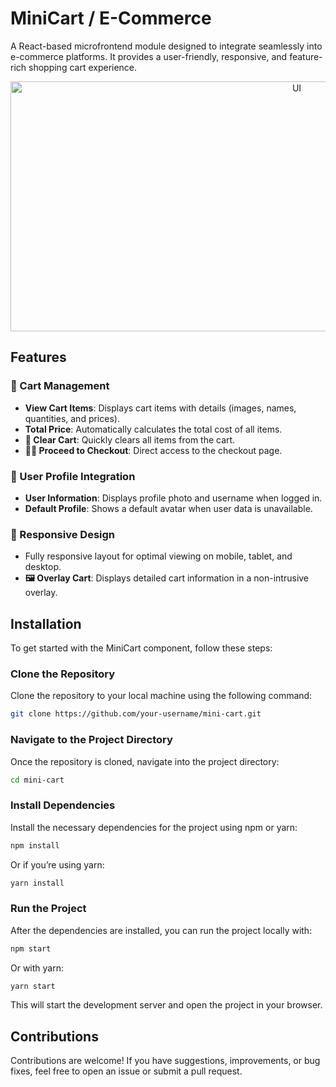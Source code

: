 # MiniCart / E-Commerce

A React-based microfrontend module designed to integrate seamlessly into e-commerce platforms. It provides a user-friendly, responsive, and feature-rich shopping cart experience.

<div style="text-align: center;">
    <img src="https://github.com/ReuAzel181/E-Commerce/blob/feature/pdp/readme-asset(s)/web.png" alt="UI" width="900" height="400">
</div>

## Features

### 🛒 Cart Management
- **View Cart Items**: Displays cart items with details (images, names, quantities, and prices).
- **Total Price**: Automatically calculates the total cost of all items.
- **🧹 Clear Cart**: Quickly clears all items from the cart.
- **🚶‍♂️ Proceed to Checkout**: Direct access to the checkout page.

### 👤 User Profile Integration
- **User Information**: Displays profile photo and username when logged in.
- **Default Profile**: Shows a default avatar when user data is unavailable.

### 📱 Responsive Design
- Fully responsive layout for optimal viewing on mobile, tablet, and desktop.
- **🖼️ Overlay Cart**: Displays detailed cart information in a non-intrusive overlay.

## Installation

To get started with the MiniCart component, follow these steps:

### Clone the Repository
Clone the repository to your local machine using the following command:

```bash
git clone https://github.com/your-username/mini-cart.git
```

### Navigate to the Project Directory
Once the repository is cloned, navigate into the project directory:

```bash
cd mini-cart
```

### Install Dependencies
Install the necessary dependencies for the project using npm or yarn:

```bash
npm install
```

Or if you’re using yarn:

```bash
yarn install
```

### Run the Project
After the dependencies are installed, you can run the project locally with:

```bash
npm start
```

Or with yarn:

```bash
yarn start
```

This will start the development server and open the project in your browser.

## Contributions
Contributions are welcome! If you have suggestions, improvements, or bug fixes, feel free to open an issue or submit a pull request.
